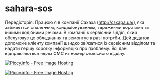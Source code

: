 # sahara-sos
Передісторія: Працюю я в компанії Сахара (http://caxapa.ua/), яка займається опаленням, кондиціонуванням, гаражними воротами та іншими подібними речами. В компанії є сервісний відділ, який обслуговує це обладнання та ремонтує в разі потреби. 
Дей додаток допоможе клієнту компанії швидко зв’язатися із сервісним відділом та надати першу коротку інформацію про проблему. Всі дані відправляються через СМС на номер сервісного відділу.

<a href="http://piccy.info/view3/9610269/6632a732e1b034784e1483726035b640/1200/" target="_blank"><img src="http://i.piccy.info/i9/57bae9fed34942299f0044db1ff87ce7/1459193848/83806/456596/1_800.jpg" alt="Piccy.info - Free Image Hosting" border="0" /></a><a href="http://i.piccy.info/a3c/2016-03-28-19-37/i9-9610269/800x450-r" target="_blank"><img src="http://i.piccy.info/a3/2016-03-28-19-37/i9-9610269/800x450-r/i.gif" alt="" border="0" /></a>

<a href="http://piccy.info/view3/9627887/4279c41bd59e4ac3492426d11c770a37/1200/" target="_blank"><img src="http://i.piccy.info/i9/c279ee75cc4a1f9cc7897b3deda2627e/1459529174/72310/1015633/sms_check_800.jpg" alt="Piccy.info - Free Image Hosting" border="0" /></a><a href="http://i.piccy.info/a3c/2016-04-01-16-54/i9-9627887/800x450-r" target="_blank"><img src="http://i.piccy.info/a3/2016-04-01-16-54/i9-9627887/800x450-r/i.gif" alt="" border="0" /></a>

